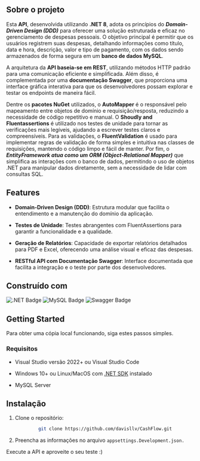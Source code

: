 ## Sobre o projeto
Esta **API**, desenvolvida utilizando **.NET 8**, adota os princípios do ***Domain-Driven Design (DDD)*** para oferecer uma solução estruturada e eficaz no gerenciamento de despesas pessoais. O objetivo principal é permitir que os usuários registrem suas despesas, detalhando informações como título, data e hora, descrição, valor e tipo de pagamento, com os dados sendo armazenados de forma segura em um **banco de dados MySQL**.

A arquitetura da **API baseia-se em REST**, utilizando métodos HTTP padrão para uma comunicação eficiente e simplificada. Além disso, é complementada por uma **documentação Swagger**, que proporciona uma interface gráfica interativa para que os desenvolvedores possam explorar e testar os endpoints de maneira fácil.

Dentre os **pacotes NuGet** utilizados, o **AutoMapper** é o responsável pelo mapeamento entre objetos de domínio e requisição/resposta, reduzindo a necessidade de código repetitivo e manual. O **Shoudly and Fluentassertions** é utilizado nos testes de unidade para tornar as verificações mais legíveis, ajudando a escrever testes claros e compreensíveis. Para as validações, o **FluentValidation** é usado para implementar regras de validação de forma simples e intuitiva nas classes de requisições, mantendo o código limpo e fácil de manter. Por fim, o ***EntityFramework atua como um ORM (Object-Relational Mapper)*** que simplifica as interações com o banco de dados, permitindo o uso de objetos .NET para manipular dados diretamente, sem a necessidade de lidar com consultas SQL.


## Features
- **Domain-Driven Design (DDD)**: Estrutura modular que facilita o entendimento e a manutenção do domínio da aplicação.

- **Testes de Unidade**: Testes abrangentes com FluentAssertions para garantir a funcionalidade e a qualidade.

- **Geração de Relatórios**: Capacidade de exportar relatórios detalhados para PDF e Excel, oferecendo uma análise visual e eficaz das despesas.

- **RESTful API com Documentação Swagger**: Interface documentada que facilita a integração e o teste por parte dos desenvolvedores.

## Construído com
![.NET Badge](https://img.shields.io/badge/.NET-512BD4?logo=dotnet&logoColor=fff&style=for-the-badge)
![MySQL Badge](https://img.shields.io/badge/MySQL-4479A1?logo=mysql&logoColor=fff&style=for-the-badge)
![Swagger Badge](https://img.shields.io/badge/Swagger-85EA2D?logo=swagger&logoColor=000&style=for-the-badge)

## Getting Started
Para obter uma cópia local funcionando, siga estes passos simples.

### Requisitos
* Visual Studio versão 2022+ ou Visual Studio Code

* Windows 10+ ou Linux/MacOS com [.NET SDK][dot-net-sdk] instalado

* MySQL Server

## Instalação
1. Clone o repositório:

```sh
            git clone https://github.com/davisllv/CashFlow.git
``` 
2. Preencha as informações no arquivo `appsettings.Development.json.`

Execute a API e aproveite o seu teste :)

[dot-net-sdk]: https://dotnet.microsoft.com/en-us/download/dotnet/8.0
